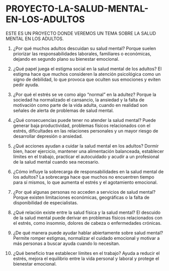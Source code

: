 # PROYECTO-LA-SALUD-MENTAL-EN-LOS-ADULTOS
ESTE ES UN PROYECTO DONDE VEREMOS UN TEMA SOBRE LA SALUD MENTAL EN LOS ADULTOS.
1. ¿Por qué muchos adultos descuidan su salud mental?
Porque suelen priorizar las responsabilidades laborales, familiares o económicas, dejando en segundo plano su bienestar emocional.

2. ¿Qué papel juega el estigma social en la salud mental de los adultos?
El estigma hace que muchos consideren la atención psicológica como un signo de debilidad, lo que provoca que oculten sus emociones y eviten pedir ayuda.

3. ¿Por qué el estrés se ve como algo “normal” en la adultez?
Porque la sociedad ha normalizado el cansancio, la ansiedad y la falta de motivación como parte de la vida adulta, cuando en realidad son señales de alerta de problemas de salud mental.

4. ¿Qué consecuencias puede tener no atender la salud mental?
Puede generar baja productividad, problemas físicos relacionados con el estrés, dificultades en las relaciones personales y un mayor riesgo de desarrollar depresión o ansiedad.

5. ¿Qué acciones ayudan a cuidar la salud mental en los adultos?
Dormir bien, hacer ejercicio, mantener una alimentación balanceada, establecer límites en el trabajo, practicar el autocuidado y acudir a un profesional de la salud mental cuando sea necesario.

6. ¿Cómo influye la sobrecarga de responsabilidades en la salud mental de los adultos?
La sobrecarga hace que muchos no encuentren tiempo para sí mismos, lo que aumenta el estrés y el agotamiento emocional.

7. ¿Por qué algunas personas no acceden a servicios de salud mental?
Porque existen limitaciones económicas, geográficas o la falta de disponibilidad de especialistas.

8. ¿Qué relación existe entre la salud física y la salud mental?
El descuido de la salud mental puede derivar en problemas físicos relacionados con el estrés, como insomnio, dolores de cabeza o enfermedades crónicas.

9. ¿De qué manera puede ayudar hablar abiertamente sobre salud mental?
Permite romper estigmas, normalizar el cuidado emocional y motivar a más personas a buscar ayuda cuando lo necesitan.

10. ¿Qué beneficio trae establecer límites en el trabajo?
Ayuda a reducir el estrés, mejora el equilibrio entre la vida personal y laboral y protege el bienestar emocional.
